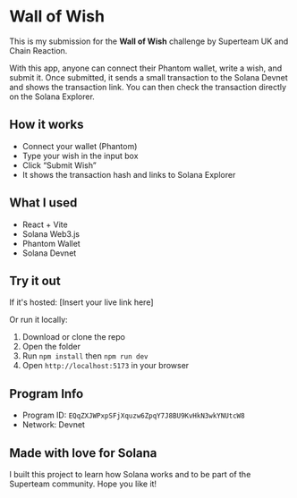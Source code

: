 # Wall of Wish

This is my submission for the **Wall of Wish** challenge by Superteam UK and Chain Reaction.

With this app, anyone can connect their Phantom wallet, write a wish, and submit it. Once submitted, it sends a small transaction to the Solana Devnet and shows the transaction link. You can then check the transaction directly on the Solana Explorer.

## How it works

- Connect your wallet (Phantom)
- Type your wish in the input box
- Click “Submit Wish”
- It shows the transaction hash and links to Solana Explorer

## What I used

- React + Vite
- Solana Web3.js
- Phantom Wallet
- Solana Devnet

## Try it out

If it's hosted: [Insert your live link here]

Or run it locally:

1. Download or clone the repo
2. Open the folder
3. Run `npm install` then `npm run dev`
4. Open `http://localhost:5173` in your browser

## Program Info

- Program ID: `EQqZXJWPxpSFjXquzw6ZpqY7J8BU9KvHkN3wkYNUtcW8`
- Network: Devnet

## Made with love for Solana

I built this project to learn how Solana works and to be part of the Superteam community. Hope you like it!
